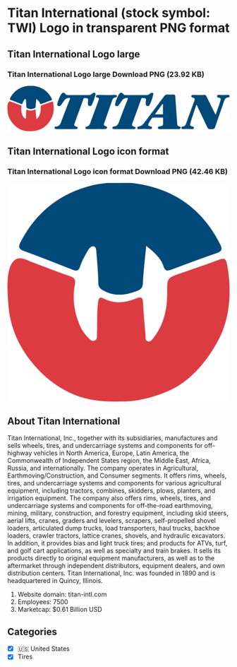 # Titan International (stock symbol: TWI) Logo in transparent PNG format

## Titan International Logo large

### Titan International Logo large Download PNG (23.92 KB)

![Titan International Logo large Download PNG (23.92 KB)](/img/orig/TWI_BIG-bbf3badd.png)

## Titan International Logo icon format

### Titan International Logo icon format Download PNG (42.46 KB)

![Titan International Logo icon format Download PNG (42.46 KB)](/img/orig/TWI-71af60f3.png)

## About Titan International

Titan International, Inc., together with its subsidiaries, manufactures and sells wheels, tires, and undercarriage systems and components for off-highway vehicles in North America, Europe, Latin America, the Commonwealth of Independent States region, the Middle East, Africa, Russia, and internationally. The company operates in Agricultural, Earthmoving/Construction, and Consumer segments. It offers rims, wheels, tires, and undercarriage systems and components for various agricultural equipment, including tractors, combines, skidders, plows, planters, and irrigation equipment. The company also offers rims, wheels, tires, and undercarriage systems and components for off-the-road earthmoving, mining, military, construction, and forestry equipment, including skid steers, aerial lifts, cranes, graders and levelers, scrapers, self-propelled shovel loaders, articulated dump trucks, load transporters, haul trucks, backhoe loaders, crawler tractors, lattice cranes, shovels, and hydraulic excavators. In addition, it provides bias and light truck tires; and products for ATVs, turf, and golf cart applications, as well as specialty and train brakes. It sells its products directly to original equipment manufacturers, as well as to the aftermarket through independent distributors, equipment dealers, and own distribution centers. Titan International, Inc. was founded in 1890 and is headquartered in Quincy, Illinois.

1. Website domain: titan-intl.com
2. Employees: 7500
3. Marketcap: $0.61 Billion USD


## Categories
- [x] 🇺🇸 United States
- [x] Tires
